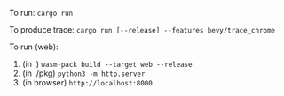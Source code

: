 To run: `cargo run`

To produce trace: `cargo run [--release] --features bevy/trace_chrome`

To run (web):

1. (in .) `wasm-pack build --target web --release`
2. (in ./pkg) `python3 -m http.server`
3. (in browser) `http://localhost:8000`